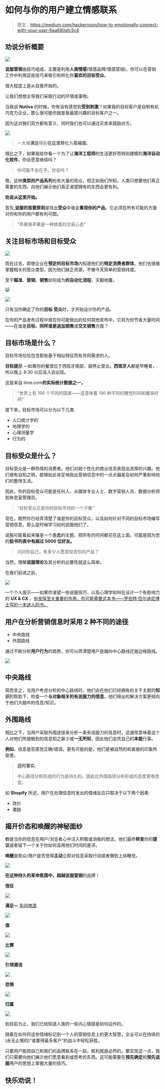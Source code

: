 # 如何与你的用户建立情感联系

> 原文：<https://medium.com/hackernoon/how-to-emotionally-connect-with-your-user-6aa680afc5c4>

## 劝说分析概要

![](img/db38b1fee86c36ab2e088589b2a7cac7.png)

**说服营销**由技巧组成，主要是利用**人类情感**(情感品牌/情感营销)，你可以在营销工作中利用这些技巧来吸引和转化你**喜欢的目标受众**。

很大程度上是从自我开始的。

让我们想想主导我们采取行动的环境或事物。

当我说 **Nutiva** 的时候，你有没有感觉到**受到刺激**？如果我的目标客户是自制有机巧克力企业，那么很可能你就是我最感兴趣的目标客户之一。

因为这对我们双方都有意义，同时我们也可以通过买卖来鼓励对方。

![](img/964e711e9e0bafab96028a9edbceced2.png)

> 一大堆**满足**得到**在这里转化**为**高端值**。

相比之下，如果我给你看一个为了让**海洋工程师**的生活更好而特别建模的**海洋自动化软件**，你会愿意继续吗？

> 你可能不会在乎。你会吗？

嗯，这种**类型的产品系列**也有大量的观众，但正如我们所知，人类只想要他们真正需要的东西，向他们展示他们真正渴望拥有的东西会更有利。

**劝说从这里开始。**

首先,**说服的首要原则**是找出**受众**中谁会**重视你的产品**。它必须在所有可能的方面对你和你的用户都有利可图。

> “苹果换苹果是一种体面的交易心态”

## 关注目标市场和目标受众

![](img/21ac72a83c1f1092cdf35fd5330a0cb5.png)

而在过去，即使企业在**预定的目标市场**内知道他们的**特定消费者群体**，他们也很难掌握相关的受众类型，因为他们缺乏资源，不像今天简单的营销纬度。

至于**瞄准**、**营销**、**销售**如何成为**的自动化流程**，天翻地覆。

😺

![](img/2e5206e28202baaf43b99b5ecf060e43.png)

只有当你确定了你的**目标** **受众**时，才开始设计你的产品。

在你的产品发布过程中或在你可能做出的任何其他宣布中，它将为你节省大量时间——在谁是**目标、**同样谁是**追加销售**或**交叉销售**方面？

## 目标市场是什么？

目标市场恰恰包含那些基于相似特征而有共同需求的人。

**目标提示** —如果你的餐馆位于西班牙南部，就停止营业。**西班牙人**都是早睡者，所以晚上 8:30 以后没人会出现。

这是来自 time.com**的实际统计数据之一，**

> “世界上有 196 个不同的国家——这意味着 196 种不同的睡觉时间和醒来时间”

接下来，目标市场可以分为以下几类:

*   人口统计学的
*   地理学的
*   心理测量学
*   行为的

## 目标受众是什么？

目标受众是一群热情的消费者。他们对超个性化的商业信息表现出浓厚的兴趣。他们很有自知之明，能够如此肯定地指出营销信息中的一点点偏差会如何严重影响他们的整体生活。

因此，你的目标受众可能是任何人。从媒体专业人士、数字营销人员、数据分析师到休息室管理员。

> “目标受众正是你的目标市场的一个子集”

现在，既然你已经弄清楚了谁是你的目标受众，以及如何针对不同的目标市场编写营销信息，那么是时候学习如何说服他们了。

说服可能看起来像是一个愚蠢的主题，把所有的时间都花在这上面。可能是因为您的**脸书列表中有超过 5000 位好友。**

> 问问你自己，有多少人愿意投资你的产品？

当然，理解**说服理论**及其分析的必要性就这么简单。

在我们前进之前，

![](img/0e31455c5a3a65c19fd3cae2c9d47dfd.png)

一个个人提示——如果你渴望一些说服技巧，以及心理学如何在设计一个有影响力的 **UX & CX** ，[中发挥至关重要的作用，你可能需要这本书——罗伯特·恰尔迪尼博士写的一本迷人的书。](https://books.google.co.in/books/about/Pre_Suasion.html?id=HUxUCwAAQBAJ&source=kp_cover&redir_esc=y)

## 用户在分析营销信息时采用 2 种不同的途径

*   中央路线
*   外围路线

通过不断分析**用户行为**的趋势，你可以弄清楚用户是偏向中心路线还是边缘路线。

![](img/c703310c11527e8d3c07aaae38f01386.png)

## 中央路线

简而言之，当用户考虑分析的中心路线时，他们会在他们已经拥有的关于主题的**知识**的帮助下，检查一个**与对象相关的有说服力的信息**。他们得出的解决方案更倾向于他们大脑中的信息/知识。

## 外围路线

相比之下，当用户采取外围途径来分析一条有说服力的信息时，这通常意味着这个人对他们所接触到的信息知之甚少或**一无所知**，因此他们会凭自己的**本能**行事。

**例如**，信息是否感觉正确/错误。更有可能的是，他们是被自然的和直接的印象所驱使。

> **适时事实:**
> 
> 中心路径分析形成的行为是持久的，因此比外围路径分析形成的态度更难改变。

如 **Shopify** 所述，用户在处理信息时发出的情绪反应只取决于以下两个因素:

*   效价
*   激励

## 揭开价态和唤醒的神秘面纱

**价**是当你的信息在用户/浏览者心中注入积极或消极的想法，他们最终**转变**你的**提议**或者留下一个关于你如何滥用他们时间的差评。

**唤醒**是观众/用户是否觉得**主动**立即对信息采取行动或者懒到上床睡觉。

![](img/d279af9070c7638fb154c25ad5832652.png)

**在这种持久的革命氛围中，超越说服营销**的品牌！

**信任**

![](img/0fb2224b99ee13903045af4c6888c616.png)

**满足—** [车间啤酒](http://hopworksbeer.com/)

![](img/8246f26a6537bd4f349f716f3ffa8fd9.png)

**值**

![](img/2ea1b4634a8c30fc6342ef6ff00a1c56.png)

**比赛**

![](img/b54df065593fc069e6012e06a3702679.png)

**引领潮流**

![](img/2b9274adce51b8b9935eb705f7042342.png)

**恐惧**

![](img/4c1eea5f17c6574ffbcecbed4c14b57e.png)

**归属**

![](img/ecc77b8f423dff9f248f6dc8f672cf51.png)

到目前为止，我们已经知道人类的一些内心情感是如何运作的。

随着在如何将这些情绪标记到一个人的营销信息上的更大智慧，企业可以在持续的(永无止境的)“谁赢得最多客户”的战斗中轻松获胜。

只要用户能把自己和我们的品牌联系在一起，胜利就是必然的。要实现这一点，我们只需要向他们展示他们愿意看到或思考的东西。这可能需要在**预先确定**和**预先说服**用户的思想上掌握大量的技巧。

## 快乐劝说！